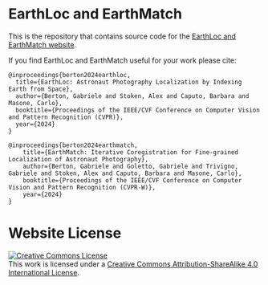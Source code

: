 # EarthLoc and EarthMatch

This is the repository that contains source code for the [EarthLoc and EarthMatch website](https://EarthLoc-and-EarthMatch.github.io).

If you find EarthLoc and EarthMatch useful for your work please cite:
```
@inproceedings{berton2024earthloc,
  title={EarthLoc: Astronaut Photography Localization by Indexing Earth from Space},
  author={Berton, Gabriele and Stoken, Alex and Caputo, Barbara and Masone, Carlo},
  booktitle={Proceedings of the IEEE/CVF Conference on Computer Vision and Pattern Recognition (CVPR)},
  year={2024}
}

@inproceedings{berton2024earthmatch,
    title={EarthMatch: Iterative Coregistration for Fine-grained Localization of Astronaut Photography},
    author={Berton, Gabriele and Goletto, Gabriele and Trivigno, Gabriele and Stoken, Alex and Caputo, Barbara and Masone, Carlo},
    booktitle={Proceedings of the IEEE/CVF Conference on Computer Vision and Pattern Recognition (CVPR-W)},
    year={2024}
}
```

# Website License
<a rel="license" href="http://creativecommons.org/licenses/by-sa/4.0/"><img alt="Creative Commons License" style="border-width:0" src="https://i.creativecommons.org/l/by-sa/4.0/88x31.png" /></a><br />This work is licensed under a <a rel="license" href="http://creativecommons.org/licenses/by-sa/4.0/">Creative Commons Attribution-ShareAlike 4.0 International License</a>.
